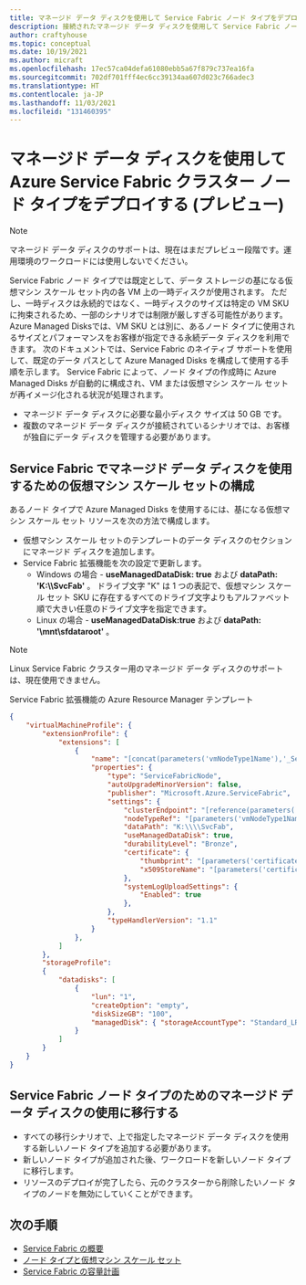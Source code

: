 ```yaml
---
title: マネージド データ ディスクを使用して Service Fabric ノード タイプをデプロイする
description: 接続されたマネージド データ ディスクを使用して Service Fabric ノード タイプを作成してデプロイする方法について説明します
author: craftyhouse
ms.topic: conceptual
ms.date: 10/19/2021
ms.author: micraft
ms.openlocfilehash: 17ec57ca04defa61080ebb5a67f879c737ea16fa
ms.sourcegitcommit: 702df701fff4ec6cc39134aa607d023c766adec3
ms.translationtype: HT
ms.contentlocale: ja-JP
ms.lasthandoff: 11/03/2021
ms.locfileid: "131460395"
---
```

# <a name="deploy-an-azure-service-fabric-cluster-node-type-with-managed-data-diskspreview"></a>マネージド データ ディスクを使用して Azure Service Fabric クラスター ノード タイプをデプロイする (プレビュー)

>[!NOTE]
> マネージド データ ディスクのサポートは、現在はまだプレビュー段階です。運用環境のワークロードには使用しないでください。


Service Fabric ノード タイプでは既定として、データ ストレージの基になる仮想マシン スケール セット内の各 VM 上の一時ディスクが使用されます。 ただし、一時ディスクは永続的ではなく、一時ディスクのサイズは特定の VM SKU に拘束されるため、一部のシナリオでは制限が厳しすぎる可能性があります。 Azure Managed Disksでは、VM SKU とは別に、あるノード タイプに使用されるサイズとパフォーマンスをお客様が指定できる永続データ ディスクを利用できます。 次のドキュメントでは、Service Fabric のネイティブ サポートを使用して、既定のデータ パスとして Azure Managed Disks を構成して使用する手順を示します。 Service Fabric によって、ノード タイプの作成時に Azure Managed Disks が自動的に構成され、VM または仮想マシン スケール セットが再イメージ化される状況が処理されます。

* マネージド データ ディスクに必要な最小ディスク サイズは 50 GB です。
* 複数のマネージド データ ディスクが接続されているシナリオでは、お客様が独自にデータ ディスクを管理する必要があります。

## <a name="configuring-virtual-machine-scale-set-to-use-managed-data-disks-in-service-fabric"></a>Service Fabric でマネージド データ ディスクを使用するための仮想マシン スケール セットの構成
あるノード タイプで Azure Managed Disks を使用するには、基になる仮想マシン スケール セット リソースを次の方法で構成します。

* 仮想マシン スケール セットのテンプレートのデータ ディスクのセクションにマネージド ディスクを追加します。 
* Service Fabric 拡張機能を次の設定で更新します。 
    * Windows の場合 - **useManagedDataDisk: true** および **dataPath: 'K:\\\\SvcFab'** 。  ドライブ文字 "K" は 1 つの表記で、仮想マシン スケール セット SKU に存在するすべてのドライブ文字よりもアルファベット順で大きい任意のドライブ文字を指定できます。
    * Linux の場合 - **useManagedDataDisk:true** および **dataPath: '\mnt\sfdataroot'** 。

>[!NOTE]
> Linux Service Fabric クラスター用のマネージド データ ディスクのサポートは、現在使用できません。

Service Fabric 拡張機能の Azure Resource Manager テンプレート
```json
{
    "virtualMachineProfile": {
        "extensionProfile": {
            "extensions": [
                {
                    "name": "[concat(parameters('vmNodeType1Name'),'_ServiceFabricNode')]",
                    "properties": {
                        "type": "ServiceFabricNode",
                        "autoUpgradeMinorVersion": false,
                        "publisher": "Microsoft.Azure.ServiceFabric",
                        "settings": {
                            "clusterEndpoint": "[reference(parameters('clusterName')).clusterEndpoint]",
                            "nodeTypeRef": "[parameters('vmNodeType1Name')]",
                            "dataPath": "K:\\\\SvcFab",
                            "useManagedDataDisk": true,
                            "durabilityLevel": "Bronze",
                            "certificate": {
                                "thumbprint": "[parameters('certificateThumbprint')]",
                                "x509StoreName": "[parameters('certificateStoreValue')]"
                            },
                            "systemLogUploadSettings": {
                                "Enabled": true
                            },
                        },
                        "typeHandlerVersion": "1.1"
                    }
                },
            ]
        },
        "storageProfile": 
        {
            "datadisks": [
                {
                    "lun": "1",
                    "createOption": "empty",
                    "diskSizeGB": "100",
                    "managedDisk": { "storageAccountType": "Standard_LRS" }
                }
            ]
        }
    }
}
```

## <a name="migrate-to-using-managed-data-disks-for-service-fabric-node-types"></a>Service Fabric ノード タイプのためのマネージド データ ディスクの使用に移行する
* すべての移行シナリオで、上で指定したマネージド データ ディスクを使用する新しいノード タイプを追加する必要があります。
* 新しいノード タイプが追加された後、ワークロードを新しいノード タイプに移行します。
* リソースのデプロイが完了したら、元のクラスターから削除したいノード タイプのノードを無効にしていくことができます。

## <a name="next-steps"></a>次の手順 
* [Service Fabric の概要](service-fabric-reliable-services-introduction.md)
* [ノード タイプと仮想マシン スケール セット](service-fabric-cluster-nodetypes.md)
* [Service Fabric の容量計画](service-fabric-best-practices-capacity-scaling.md)
